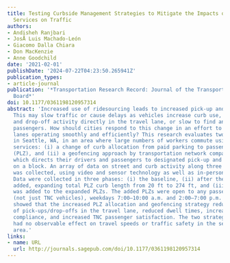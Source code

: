 ```yaml
---
title: Testing Curbside Management Strategies to Mitigate the Impacts of Ridesourcing
  Services on Traffic
authors:
- Andisheh Ranjbari
- JosÅ Luis Machado-León
- Giacomo Dalla Chiara
- Don MacKenzie
- Anne Goodchild
date: '2021-02-01'
publishDate: '2024-07-22T04:23:50.265941Z'
publication_types:
- article-journal
publication: '*Transportation Research Record: Journal of the Transportation Research
  Board*'
doi: 10.1177/0361198120957314
abstract: 'Increased use of ridesourcing leads to increased pick-up and drop-off activity.
  This may slow traffic or cause delays as vehicles increase curb use, conduct pick-up
  and drop-off activity directly in the travel lane, or slow to find and connect with
  passengers. How should cities respond to this change in an effort to keep travel
  lanes operating smoothly and efficiently? This research evaluates two strategies
  in Seattle, WA, in an area where large numbers of workers commute using ridesourcing
  services: (i) a change of curb allocation from paid parking to passenger load zone
  (PLZ), and (ii) a geofencing approach by transportation network companies (TNCs)
  which directs their drivers and passengers to designated pick-up and drop-off locations
  on a block. An array of data on street and curb activity along three study blockfaces
  was collected, using video and sensor technology as well as in-person observations.
  Data were collected in three phases: (i) the baseline, (ii) after the new PLZs were
  added, expanding total PLZ curb length from 20 ft to 274 ft, and (iii) after geofencing
  was added to the expanded PLZs. The added PLZs were open to any passenger vehicle
  (not just TNC vehicles), weekdays 7:00–10:00 a.m. and 2:00–7:00 p.m. The results
  showed that the increased PLZ allocation and geofencing strategy reduced the number
  of pick-ups/drop-offs in the travel lane, reduced dwell times, increased curb use
  compliance, and increased TNC passenger satisfaction. The two strategies, however,
  had no observable effect on travel speeds or traffic safety in the selected study
  area.'
links:
- name: URL
  url: http://journals.sagepub.com/doi/10.1177/0361198120957314
---
```

